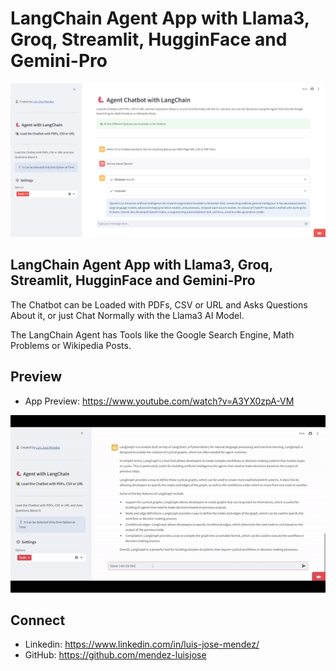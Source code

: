 # LangChain Agent App with Llama3, Groq, Streamlit, HugginFace and Gemini-Pro

[![LangChain Agent App with Llama3, Groq, Streamlit, HugginFace and Gemini-Pro](./test.png)](https://www.youtube.com/watch?v=A3YX0zpA-VM)

## LangChain Agent App with Llama3, Groq, Streamlit, HugginFace and Gemini-Pro

The Chatbot can be Loaded with PDFs, CSV or URL and Asks Questions About it, or just Chat Normally with the Llama3 AI Model.

The LangChain Agent has Tools like the Google Search Engine, Math Problems or Wikipedia Posts.

## Preview

- App Preview: https://www.youtube.com/watch?v=A3YX0zpA-VM

![](./langchain_app_preview.gif)

## Connect
- Linkedin: https://www.linkedin.com/in/luis-jose-mendez/
- GitHub: https://github.com/mendez-luisjose
